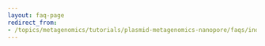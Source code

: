 ```yaml
---
layout: faq-page
redirect_from:
- /topics/metagenomics/tutorials/plasmid-metagenomics-nanopore/faqs/index
---
```

